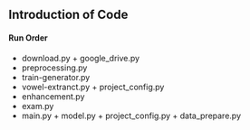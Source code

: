 <h2> Introduction of Code </h2>

<h4> Run Order </h4>
<ul type = 'disc'>
  <li>download.py + google_drive.py</li>
  <li>preprocessing.py</li>
  <li>train-generator.py</li>
  <li>vowel-extranct.py + project_config.py</li>
  <li>enhancement.py</li>
  <li>exam.py</li>
  <li>main.py + model.py + project_config.py + data_prepare.py</li>
 </ul>

